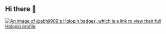 ## Hi there 👋

<!--
**abhii-909/abhii-909** is a ✨ _special_ ✨ repository because its `README.md` (this file) appears on your GitHub profile.

Here are some ideas to get you started:

- 🔭 I’m currently working on ...
- 🌱 I’m currently learning ...
- 👯 I’m looking to collaborate on ...
- 🤔 I’m looking for help with ...
- 💬 Ask me about ...
- 📫 How to reach me: ...
- 😄 Pronouns: ...
- ⚡ Fun fact: ...
-->
[![An image of @abhii909's Holopin badges, which is a link to view their full Holopin profile](https://holopin.me/abhii909)](https://holopin.io/@abhii909)
